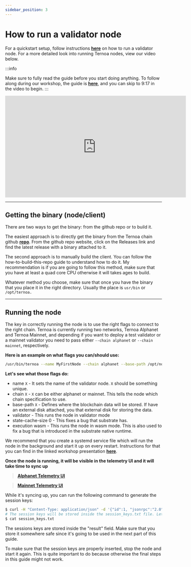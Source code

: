 ```yaml
---
sidebar_position: 3
---
```


# How to run a validator node

For a quickstart setup, follow instructions **[here](https://docs.ternoa.network/for-node-operators/how-to-setup-validator-node)** on how to run a validator node. For a more detailed look into running Ternoa nodes, view our video below. 


:::info

Make sure to fully read the guide before you start doing anything. To follow along during our workshop, the guide is **[here](https://docs.google.com/presentation/d/1rjMtUB-foRfSkruRWzVbFqKS1VRVvqmk4ohxJ_lNYrk/edit#slide=id.p)**, and you can skip to 9:17 in the video to begin.
:::

<iframe width="581" height="327" src="https://www.youtube.com/embed/RhYCDSq0Pv0" title="Ternoa Coffee Break #1 - How to Become a Ternoa Node Operator" frameborder="0" allow="accelerometer; autoplay; clipboard-write; encrypted-media; gyroscope; picture-in-picture" allowfullscreen></iframe>


___

## Getting the binary (node/client)

There are two ways to get the binary: from the github repo or to build it.

The easiest approach is to directly get the binary from the Ternoa chain github **[repo](https://github.com/capsule-corp-ternoa/ternoa-node)**. From the github repo website, click on the Releases link and find the latest release with a binary attached to it.

The second approach is to manually build the client. You can follow the how-to-build-this-repo guide to understand how to do it. My recommendation is if you are going to follow this method, make sure that you have at least a quad core CPU otherwise it will takes ages to build.

Whatever method you choose, make sure that once you have the binary that you place it in the right directory. Usually the place is `usr/bin` or `/opt/ternoa.`

___

## Running the node

The key in correctly running the node is to use the right flags to connect to the right chain. Ternoa is currently running two networks, Ternoa Alphanet and Ternoa Mainnet, and depending if you want to deploy a test validator or a mainnet validator you need to pass either `--chain alphanet` or `--chain mainnet`, respectively.

**Here is an example on what flags you can/should use:**
```bash 
/usr/bin/ternoa --name MyFirstNode --chain alphanet --base-path /opt/node-data --validator --state-cache-size 0 --execution wasm
```

**Let's see what those flags do:**

- name `X` - It sets the name of the validator node. `X` should be something unique.
- chain `X` - `X` can be either alphanet or mainnet. This tells the node which chain specification to use.
- base-path `X` - Defines where the blockchain data will be stored. If have an external disk attached, you that external disk for storing the data.
- validator - This runs the node in validator mode
- state-cache-size 0 - This fixes a bug that substrate has.
- execution wasm - This runs the node in wasm mode. This is also used to fix a bug that is introduced in the substrate native runtime.

We recommend that you create a systemd service file which will run the node in the background and start it up on every restart. Instructions for that you can find in the linked workshop presentation **[here](https://docs.google.com/presentation/d/1rjMtUB-foRfSkruRWzVbFqKS1VRVvqmk4ohxJ_lNYrk/edit#slide=id.p)**.

**Once the node is running, it will be visible in the telemetry UI and it will take time to sync up**

>**[Alphanet Telemetry UI](https://telemetry.polkadot.io/#list/0x18bcdb75a0bba577b084878db2dc2546eb21504eaad4b564bb7d47f9d02b6ace)**

>**[Mainnet Telemetry UI](https://telemetry.polkadot.io/#list/0x6859c81ca95ef624c9dfe4dc6e3381c33e5d6509e35e147092bfbc780f777c4e)**

While it's syncing up, you can run the following command to generate the session keys:

```bash 
$ curl -H "Content-Type: application/json" -d '{"id":1, "jsonrpc":"2.0", "method": "author_rotateKeys", "params":[]}' http://localhost:9933 &> session_keys.txt
# The session keys will be stored inside the session_keys.txt file. Let’s printout that file.
$ cat session_keys.txt
```

The sessions keys are stored inside the "result" field. Make sure that you store it somewhere safe since it's going to be used in the next part of this guide.

To make sure that the session keys are properly inserted, stop the node and start it again. This is quite important to do because otherwise the final steps in this guide might not work.